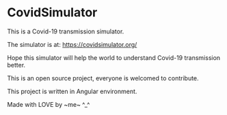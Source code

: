# CovidSimulator

This is a Covid-19 transmission simulator.

The simulator is at: https://covidsimulator.org/

Hope this simulator will help the world to understand Covid-19 transmission better.

This is an open source project, everyone is welcomed to contribute.

This project is written in Angular environment.

Made with LOVE by ~me~ ^_^ 
